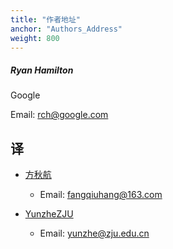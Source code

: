 ```yaml
---
title: "作者地址"
anchor: "Authors_Address"
weight: 800
---
```


##### Ryan Hamilton

Google

Email: rch@google.com


## 译

- [方秋航](https://github.com/fangqiuhang)
  - Email: fangqiuhang@163.com

- [YunzheZJU](https://github.com/YunzheZJU)
  - Email: yunzhe@zju.edu.cn
